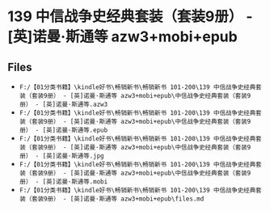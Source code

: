 # 139 中信战争史经典套装（套装9册） - [英]诺曼·斯通等 azw3+mobi+epub

## Files

- `F:/【01分类书籍】\kindle好书\畅销新书\畅销新书 101-200\139 中信战争史经典套装（套装9册） - [英]诺曼·斯通等 azw3+mobi+epub\中信战争史经典套装（套装9册） - [英]诺曼·斯通等.azw3`
- `F:/【01分类书籍】\kindle好书\畅销新书\畅销新书 101-200\139 中信战争史经典套装（套装9册） - [英]诺曼·斯通等 azw3+mobi+epub\中信战争史经典套装（套装9册） - [英]诺曼·斯通等.epub`
- `F:/【01分类书籍】\kindle好书\畅销新书\畅销新书 101-200\139 中信战争史经典套装（套装9册） - [英]诺曼·斯通等 azw3+mobi+epub\中信战争史经典套装（套装9册） - [英]诺曼·斯通等.jpg`
- `F:/【01分类书籍】\kindle好书\畅销新书\畅销新书 101-200\139 中信战争史经典套装（套装9册） - [英]诺曼·斯通等 azw3+mobi+epub\中信战争史经典套装（套装9册） - [英]诺曼·斯通等.mobi`
- `F:/【01分类书籍】\kindle好书\畅销新书\畅销新书 101-200\139 中信战争史经典套装（套装9册） - [英]诺曼·斯通等 azw3+mobi+epub\files.md`
